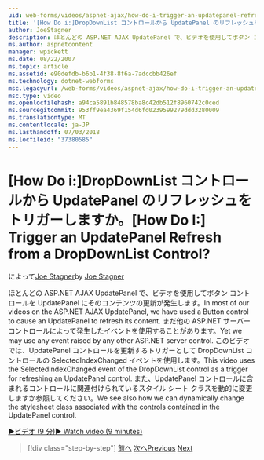 ```yaml
---
uid: web-forms/videos/aspnet-ajax/how-do-i-trigger-an-updatepanel-refresh-from-a-dropdownlist-control
title: '[How Do i:]DropDownList コントロールから UpdatePanel のリフレッシュをトリガーしますか。 | Microsoft Docs'
author: JoeStagner
description: ほとんどの ASP.NET AJAX UpdatePanel で、ビデオを使用してボタン コントロールを UpdatePanel にそのコンテンツの更新が発生します。 まだどのイベントを使用すること.
ms.author: aspnetcontent
manager: wpickett
ms.date: 08/22/2007
ms.topic: article
ms.assetid: e90defdb-b6b1-4f38-8f6a-7adccbb426ef
ms.technology: dotnet-webforms
msc.legacyurl: /web-forms/videos/aspnet-ajax/how-do-i-trigger-an-updatepanel-refresh-from-a-dropdownlist-control
msc.type: video
ms.openlocfilehash: a94ca5891b848578ba8c42db512f8960742c0ced
ms.sourcegitcommit: 953ff9ea4369f154d6fd0239599279ddd3280009
ms.translationtype: MT
ms.contentlocale: ja-JP
ms.lasthandoff: 07/03/2018
ms.locfileid: "37380585"
---
```

<a name="how-do-i-trigger-an-updatepanel-refresh-from-a-dropdownlist-control"></a><span data-ttu-id="33831-105">[How Do i:]DropDownList コントロールから UpdatePanel のリフレッシュをトリガーしますか。</span><span class="sxs-lookup"><span data-stu-id="33831-105">[How Do I:] Trigger an UpdatePanel Refresh from a DropDownList Control?</span></span>
====================
<span data-ttu-id="33831-106">によって[Joe Stagner](https://github.com/JoeStagner)</span><span class="sxs-lookup"><span data-stu-id="33831-106">by [Joe Stagner](https://github.com/JoeStagner)</span></span>

<span data-ttu-id="33831-107">ほとんどの ASP.NET AJAX UpdatePanel で、ビデオを使用してボタン コントロールを UpdatePanel にそのコンテンツの更新が発生します。</span><span class="sxs-lookup"><span data-stu-id="33831-107">In most of our videos on the ASP.NET AJAX UpdatePanel, we have used a Button control to cause an UpdatePanel to refresh its content.</span></span> <span data-ttu-id="33831-108">まだ他の ASP.NET サーバー コントロールによって発生したイベントを使用することがあります。</span><span class="sxs-lookup"><span data-stu-id="33831-108">Yet we may use any event raised by any other ASP.NET server control.</span></span> <span data-ttu-id="33831-109">このビデオでは、UpdatePanel コントロールを更新するトリガーとして DropDownList コントロールの SelectedIndexChanged イベントを使用します。</span><span class="sxs-lookup"><span data-stu-id="33831-109">This video uses the SelectedIndexChanged event of the DropDownList control as a trigger for refreshing an UpdatePanel control.</span></span> <span data-ttu-id="33831-110">また、UpdatePanel コントロールに含まれるコントロールに関連付けられているスタイル シート クラスを動的に変更しますか参照してください。</span><span class="sxs-lookup"><span data-stu-id="33831-110">We see also how we can dynamically change the stylesheet class associated with the controls contained in the UpdatePanel control.</span></span>

[<span data-ttu-id="33831-111">&#9654;ビデオ (9 分)</span><span class="sxs-lookup"><span data-stu-id="33831-111">&#9654; Watch video (9 minutes)</span></span>](https://channel9.msdn.com/Blogs/ASP-NET-Site-Videos/how-do-i-trigger-an-updatepanel-refresh-from-a-dropdownlist-control)

> [!div class="step-by-step"]
> <span data-ttu-id="33831-112">[前へ](how-do-i-implement-the-persistent-communications-pattern-using-web-services.md)
> [次へ](how-do-i-create-an-aspnet-ajax-extender-from-scratch.md)</span><span class="sxs-lookup"><span data-stu-id="33831-112">[Previous](how-do-i-implement-the-persistent-communications-pattern-using-web-services.md)
[Next](how-do-i-create-an-aspnet-ajax-extender-from-scratch.md)</span></span>
